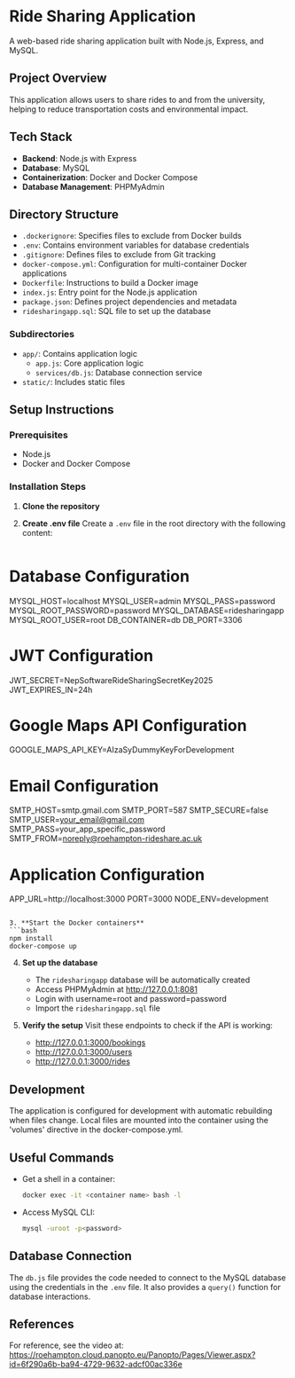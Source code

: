 # Ride Sharing Application

A web-based ride sharing application built with Node.js, Express, and MySQL.

## Project Overview

This application allows users to share rides to and from the university, helping to reduce transportation costs and environmental impact.

## Tech Stack

- **Backend**: Node.js with Express
- **Database**: MySQL
- **Containerization**: Docker and Docker Compose
- **Database Management**: PHPMyAdmin

## Directory Structure

- `.dockerignore`: Specifies files to exclude from Docker builds
- `.env`: Contains environment variables for database credentials
- `.gitignore`: Defines files to exclude from Git tracking
- `docker-compose.yml`: Configuration for multi-container Docker applications
- `Dockerfile`: Instructions to build a Docker image
- `index.js`: Entry point for the Node.js application
- `package.json`: Defines project dependencies and metadata
- `ridesharingapp.sql`: SQL file to set up the database

### Subdirectories
- `app/`: Contains application logic
  - `app.js`: Core application logic
  - `services/db.js`: Database connection service
- `static/`: Includes static files

## Setup Instructions

### Prerequisites
- Node.js
- Docker and Docker Compose

### Installation Steps

1. **Clone the repository**

2. **Create .env file**
   Create a `.env` file in the root directory with the following content:
   ```
# Database Configuration
MYSQL_HOST=localhost
MYSQL_USER=admin
MYSQL_PASS=password
MYSQL_ROOT_PASSWORD=password
MYSQL_DATABASE=ridesharingapp
MYSQL_ROOT_USER=root
DB_CONTAINER=db
DB_PORT=3306

# JWT Configuration
JWT_SECRET=NepSoftwareRideSharingSecretKey2025
JWT_EXPIRES_IN=24h

# Google Maps API Configuration
GOOGLE_MAPS_API_KEY=AIzaSyDummyKeyForDevelopment

# Email Configuration
SMTP_HOST=smtp.gmail.com
SMTP_PORT=587
SMTP_SECURE=false
SMTP_USER=your_email@gmail.com
SMTP_PASS=your_app_specific_password
SMTP_FROM=noreply@roehampton-rideshare.ac.uk

# Application Configuration
APP_URL=http://localhost:3000
PORT=3000
NODE_ENV=development

   ```

3. **Start the Docker containers**
   ```bash
   npm install
   docker-compose up
   ```

4. **Set up the database**
   - The `ridesharingapp` database will be automatically created
   - Access PHPMyAdmin at http://127.0.0.1:8081
   - Login with username=root and password=password
   - Import the `ridesharingapp.sql` file

5. **Verify the setup**
   Visit these endpoints to check if the API is working:
   - http://127.0.0.1:3000/bookings
   - http://127.0.0.1:3000/users
   - http://127.0.0.1:3000/rides

## Development

The application is configured for development with automatic rebuilding when files change. Local files are mounted into the container using the 'volumes' directive in the docker-compose.yml.

## Useful Commands

- Get a shell in a container:
  ```bash
  docker exec -it <container name> bash -l
  ```

- Access MySQL CLI:
  ```bash
  mysql -uroot -p<password>
  
  ```

## Database Connection

The `db.js` file provides the code needed to connect to the MySQL database using the credentials in the `.env` file. It also provides a `query()` function for database interactions.

## References

For reference, see the video at: https://roehampton.cloud.panopto.eu/Panopto/Pages/Viewer.aspx?id=6f290a6b-ba94-4729-9632-adcf00ac336e
